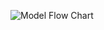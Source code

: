 ![Model Flow Chart](https://raw.githubusercontent.com/mandalsubhajit/Kaggle--Expedia-Hotel-Recommendations/master/Model%20Flow.png)